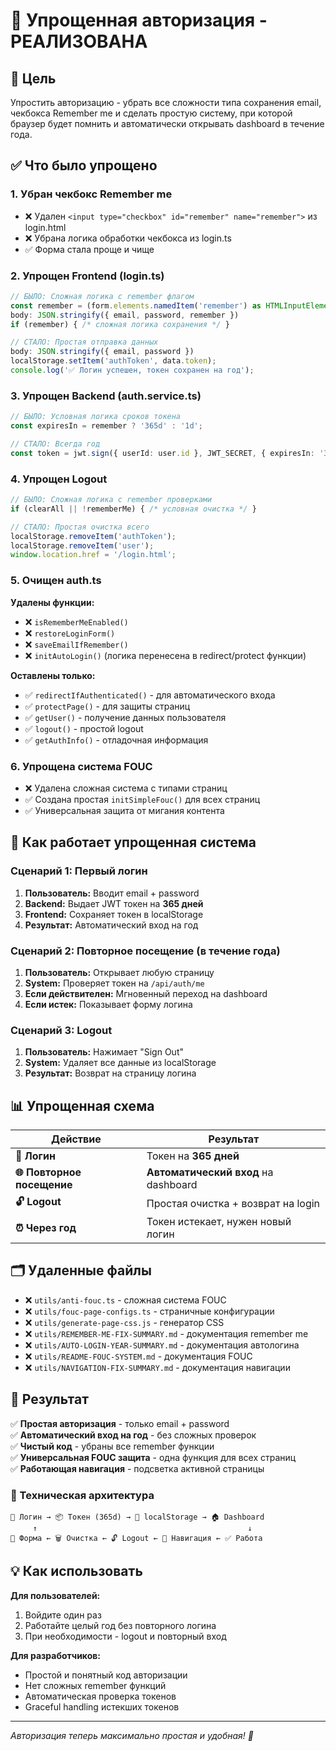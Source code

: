 # 🔐 Упрощенная авторизация - РЕАЛИЗОВАНА

## 🎯 Цель

Упростить авторизацию - убрать все сложности типа сохранения email, чекбокса Remember me и сделать простую систему, при которой браузер будет помнить и автоматически открывать dashboard в течение года.

## ✅ Что было упрощено

### 1. **Убран чекбокс Remember me**
- ❌ Удален `<input type="checkbox" id="remember" name="remember">` из login.html
- ❌ Убрана логика обработки чекбокса из login.ts
- ✅ Форма стала проще и чище

### 2. **Упрощен Frontend (login.ts)**
```typescript
// БЫЛО: Сложная логика с remember флагом
const remember = (form.elements.namedItem('remember') as HTMLInputElement).checked;
body: JSON.stringify({ email, password, remember })
if (remember) { /* сложная логика сохранения */ }

// СТАЛО: Простая отправка данных
body: JSON.stringify({ email, password })
localStorage.setItem('authToken', data.token);
console.log('✅ Логин успешен, токен сохранен на год');
```

### 3. **Упрощен Backend (auth.service.ts)**
```typescript
// БЫЛО: Условная логика сроков токена
const expiresIn = remember ? '365d' : '1d';

// СТАЛО: Всегда год
const token = jwt.sign({ userId: user.id }, JWT_SECRET, { expiresIn: '365d' });
```

### 4. **Упрощен Logout**
```typescript
// БЫЛО: Сложная логика с remember проверками
if (clearAll || !rememberMe) { /* условная очистка */ }

// СТАЛО: Простая очистка всего
localStorage.removeItem('authToken');
localStorage.removeItem('user');
window.location.href = '/login.html';
```

### 5. **Очищен auth.ts**
**Удалены функции:**
- ❌ `isRememberMeEnabled()`
- ❌ `restoreLoginForm()`
- ❌ `saveEmailIfRemember()`
- ❌ `initAutoLogin()` (логика перенесена в redirect/protect функции)

**Оставлены только:**
- ✅ `redirectIfAuthenticated()` - для автоматического входа
- ✅ `protectPage()` - для защиты страниц
- ✅ `getUser()` - получение данных пользователя
- ✅ `logout()` - простой logout
- ✅ `getAuthInfo()` - отладочная информация

### 6. **Упрощена система FOUC**
- ❌ Удалена сложная система с типами страниц
- ✅ Создана простая `initSimpleFouc()` для всех страниц
- ✅ Универсальная защита от мигания контента

## 🚀 Как работает упрощенная система

### Сценарий 1: Первый логин
1. **Пользователь:** Вводит email + password
2. **Backend:** Выдает JWT токен на **365 дней**
3. **Frontend:** Сохраняет токен в localStorage
4. **Результат:** Автоматический вход на год

### Сценарий 2: Повторное посещение (в течение года)
1. **Пользователь:** Открывает любую страницу
2. **System:** Проверяет токен на `/api/auth/me`
3. **Если действителен:** Мгновенный переход на dashboard
4. **Если истек:** Показывает форму логина

### Сценарий 3: Logout
1. **Пользователь:** Нажимает "Sign Out"
2. **System:** Удаляет все данные из localStorage
3. **Результат:** Возврат на страницу логина

## 📊 Упрощенная схема

| Действие | Результат |
|----------|-----------|
| **🔐 Логин** | Токен на **365 дней** |
| **🌐 Повторное посещение** | **Автоматический вход** на dashboard |
| **🔓 Logout** | Простая очистка + возврат на login |
| **⏰ Через год** | Токен истекает, нужен новый логин |

## 🗂️ Удаленные файлы

- ❌ `utils/anti-fouc.ts` - сложная система FOUC
- ❌ `utils/fouc-page-configs.ts` - страничные конфигурации
- ❌ `utils/generate-page-css.js` - генератор CSS
- ❌ `utils/REMEMBER-ME-FIX-SUMMARY.md` - документация remember me
- ❌ `utils/AUTO-LOGIN-YEAR-SUMMARY.md` - документация автологина
- ❌ `utils/README-FOUC-SYSTEM.md` - документация FOUC
- ❌ `utils/NAVIGATION-FIX-SUMMARY.md` - документация навигации

## 🎯 Результат

✅ **Простая авторизация** - только email + password  
✅ **Автоматический вход на год** - без сложных проверок  
✅ **Чистый код** - убраны все remember функции  
✅ **Универсальная FOUC защита** - одна функция для всех страниц  
✅ **Работающая навигация** - подсветка активной страницы  

### 🔧 Техническая архитектура

```
🔐 Логин → 📦 Токен (365d) → 💾 localStorage → 🏠 Dashboard
     ↑                                               ↓
📝 Форма ← 🗑️ Очистка ← 🔓 Logout ← 🧭 Навигация ← ✅ Работа
```

## 💡 Как использовать

**Для пользователей:**
1. Войдите один раз
2. Работайте целый год без повторного логина
3. При необходимости - logout и повторный вход

**Для разработчиков:**
- Простой и понятный код авторизации
- Нет сложных remember функций  
- Автоматическая проверка токенов
- Graceful handling истекших токенов

---
*Авторизация теперь максимально простая и удобная! 🎉*
